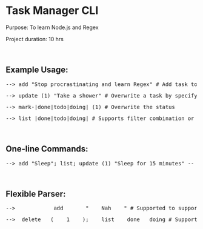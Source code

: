 <h1>Task Manager CLI</h1>
<p>Purpose: To learn Node.js and Regex</p>
<p>Project duration: 10 hrs</p>
<br/>
<h2>Example Usage:</h2>
<pre>--> add "Stop procrastinating and learn Regex" # Add task to the json file</pre>
<pre>--> update (1) "Take a shower" # Overwrite a task by specifying the task's id</pre>
<pre>--> mark-|done|todo|doing| (1) # Overwrite the status</pre>
<pre>--> list |done|todo|doing| # Supports filter combination or without to list everything</pre>
<br/>
<h2>One-line Commands:</h2>
<pre>--> add "Sleep"; list; update (1) "Sleep for 15 minutes" -- Supports multiple commands in one-line</pre>
<br/>
<h2>Flexible Parser:</h2>
<pre>-->            add       "    Nah    " # Supported to support whatever reason you have</pre>
<pre>-->  delete   (    1    );    list    done   doing # Supported</pre>
